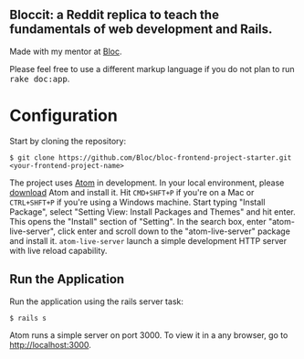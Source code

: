 ## Bloccit: a Reddit replica to teach the fundamentals of web development and Rails.

Made with my mentor at [Bloc](http://bloc.io).


Please feel free to use a different markup language if you do not plan to run
<tt>rake doc:app</tt>.

# Configuration

Start by cloning the repository:
```
$ git clone https://github.com/Bloc/bloc-frontend-project-starter.git <your-frontend-project-name>
```

The project uses [Atom](https://atom.io/) in development. In your local environment, please [download](https://atom.io/) Atom and install it. Hit ```CMD+SHFT+P``` if you're on a Mac or ```CTRL+SHFT+P``` if you're using a Windows machine. Start typing "Install Package", select "Setting View: Install Packages and Themes" and hit enter. This opens the "Install" section of "Setting". In the search box, enter "atom-live-server", click enter and scroll down to the "atom-live-server" package and install it. ```atom-live-server``` launch a simple development HTTP server with live reload capability.

## Run the Application

Run the application using the rails server task:

```
$ rails s
```

Atom runs a simple server on port 3000. To view it in a any browser, go to [http://localhost:3000](http://localhost:3000).
